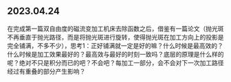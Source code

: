 ## 2023.04.24

在完成第一篇双自由度的磁流变加工机床去除函数之后，借鉴有一篇论文（抛光斑不再垂直于抛光路径，而是将抛光斑进行旋转，使得抛光斑在加工方向上的投影是完全铺满，不多不少），思考1：正好铺满就一定是好的嘛？什么时候是最高效的？什么时候是加工效果最好的？最高效与最好的时刻一致吗？底层的原理是什么样的呢？绝对不只是积分而已的吧？不会吧？每加工一部分，会不会对下一次加工路径经过有重叠的部分产生影响？

